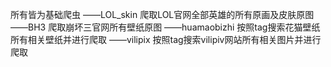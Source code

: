 所有皆为基础爬虫
——LOL_skin  爬取LOL官网全部英雄的所有原画及皮肤原图
——BH3 爬取崩坏三官网所有壁纸原图
——huamaobizhi 按照tag搜索花猫壁纸所有相关壁纸并进行爬取
——vilipix 按照tag搜索vilipiv网站所有相关图片并进行爬取
